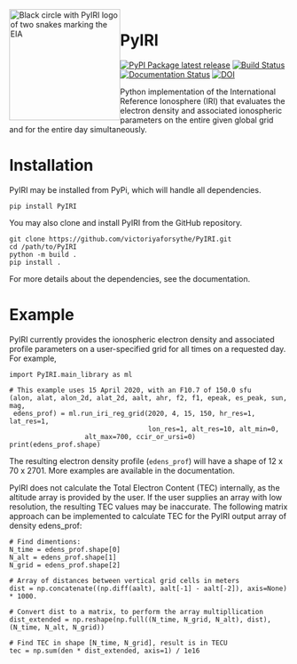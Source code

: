 <img width="200" height="200" src="https://raw.githubusercontent.com/victoriyaforsythe/PyIRI/main/docs/figures/PyIRI_logo.png" alt="Black circle with PyIRI logo of two snakes marking the EIA" title="PyIRI Logo" style="float:left;">

# PyIRI
[![PyPI Package latest release](https://img.shields.io/pypi/v/PyIRI.svg)](https://pypi.org/project/PyIRI/)
[![Build Status](https://github.com/victoriyaforsythe/PyIRI/actions/workflows/main.yml/badge.svg)](https://github.com/victoriyaforsythe/PyIRI/actions/workflows/main.yml)
[![Documentation Status](https://readthedocs.org/projects/pyiri/badge/?version=latest)](https://pyiri.readthedocs.io/en/latest/?badge=latest)
[![DOI](https://zenodo.org/badge/DOI/10.5281/zenodo.8235173.svg)](https://doi.org/10.5281/zenodo.8235173)

Python implementation of the International Reference Ionosphere (IRI) that
evaluates the electron density and associated ionospheric parameters on the
entire given global grid and for the entire day simultaneously. 

# Installation

PyIRI may be installed from PyPi, which will handle all dependencies.

```
pip install PyIRI
```

You may also clone and install PyIRI from the GitHub repository.

```
git clone https://github.com/victoriyaforsythe/PyIRI.git
cd /path/to/PyIRI
python -m build .
pip install .
```

For more details about the dependencies, see the documentation.

# Example

PyIRI currently provides the ionospheric electron density and associated profile
parameters on a user-specified grid for all times on a requested day.  For
example,

```
import PyIRI.main_library as ml

# This example uses 15 April 2020, with an F10.7 of 150.0 sfu
(alon, alat, alon_2d, alat_2d, aalt, ahr, f2, f1, epeak, es_peak, sun, mag,
 edens_prof) = ml.run_iri_reg_grid(2020, 4, 15, 150, hr_res=1, lat_res=1,
                                   lon_res=1, alt_res=10, alt_min=0,
				   alt_max=700, ccir_or_ursi=0)
print(edens_prof.shape)
```

The resulting electron density profile (`edens_prof`) will have a shape of
12 x 70 x 2701.  More examples are available in the documentation.


PyIRI does not calculate the Total Electron Content (TEC) internally, as
the altitude array is provided by the user. If the user supplies an
array with low resolution, the resulting TEC values may be inaccurate.
The following matrix approach can be implemented to calculate TEC for the
PyIRI output array of density edens_prof:

```
# Find dimentions:
N_time = edens_prof.shape[0]
N_alt = edens_prof.shape[1]
N_grid = edens_prof.shape[2]

# Array of distances between vertical grid cells in meters
dist = np.concatenate((np.diff(aalt), aalt[-1] - aalt[-2]), axis=None) * 1000.

# Convert dist to a matrix, to perform the array multipllication
dist_extended = np.reshape(np.full((N_time, N_grid, N_alt), dist), (N_time, N_alt, N_grid))

# Find TEC in shape [N_time, N_grid], result is in TECU
tec = np.sum(den * dist_extended, axis=1) / 1e16

```
